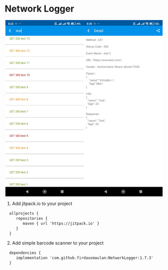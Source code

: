 # Network Logger

<div style="display: flex; justify-content: center;">
  <img src="https://github.com/firdausmaulan/NetworkLogger/blob/master/screenshot/list.jpeg" width="250">
  <img src="https://github.com/firdausmaulan/NetworkLogger/blob/master/screenshot/detail.jpeg" width="250">
</div>

1. Add jitpack.io to your project
```
  allprojects {
     repositories {
        maven { url 'https://jitpack.io' }
     }
  }
```

2. Add simple barcode scanner to your project
```
  dependencies {
     implementation 'com.github.firdausmaulan:NetworkLogger:1.7.3'
  }
```
